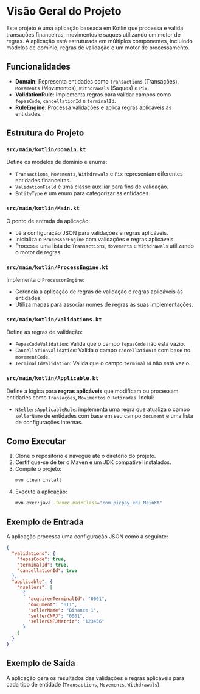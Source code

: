 # Visão Geral do Projeto

Este projeto é uma aplicação baseada em Kotlin que processa e valida transações financeiras, movimentos e saques utilizando um motor de regras. A aplicação está estruturada em múltiplos componentes, incluindo modelos de domínio, regras de validação e um motor de processamento.

## Funcionalidades

- **Domain**: Representa entidades como `Transactions` (Transações), `Movements` (Movimentos), `Withdrawals` (Saques) e `Pix`.
- **ValidationRule**: Implementa regras para validar campos como `fepasCode`, `cancellationId` e `terminalId`.
- **RuleEngine**: Processa validações e aplica regras aplicáveis às entidades.

## Estrutura do Projeto

### `src/main/kotlin/Domain.kt`
Define os modelos de domínio e enums:
- `Transactions`, `Movements`, `Withdrawals` e `Pix` representam diferentes entidades financeiras.
- `ValidationField` é uma classe auxiliar para fins de validação.
- `EntityType` é um enum para categorizar as entidades.

### `src/main/kotlin/Main.kt`
O ponto de entrada da aplicação:
- Lê a configuração JSON para validações e regras aplicáveis.
- Inicializa o `ProcessorEngine` com validações e regras aplicáveis.
- Processa uma lista de `Transactions`, `Movements` e `Withdrawals` utilizando o motor de regras.

### `src/main/kotlin/ProcessEngine.kt`
Implementa o `ProcessorEngine`:
- Gerencia a aplicação de regras de validação e regras aplicáveis às entidades.
- Utiliza mapas para associar nomes de regras às suas implementações.

### `src/main/kotlin/Validations.kt`
Define as regras de validação:
- `FepasCodeValidation`: Valida que o campo `fepasCode` não está vazio.
- `CancellationValidation`: Valida o campo `cancellationId` com base no `movementCode`.
- `TerminalIdValidation`: Valida que o campo `terminalId` não está vazio.

### `src/main/kotlin/Applicable.kt`
Define a lógica para **regras aplicáveis** que modificam ou processam entidades como `Transações`, `Movimentos` e `Retiradas`. Inclui:

- `NSellersApplicableRule`: implementa uma regra que atualiza o campo `sellerName` de entidades com base em seu campo `document` e uma lista de configurações internas.

## Como Executar

1. Clone o repositório e navegue até o diretório do projeto.
2. Certifique-se de ter o Maven e um JDK compatível instalados.
3. Compile o projeto:
   ```bash
   mvn clean install
   ```
4. Execute a aplicação:
   ```bash
   mvn exec:java -Dexec.mainClass="com.picpay.edi.MainKt"
   ```

## Exemplo de Entrada

A aplicação processa uma configuração JSON como a seguinte:
```json
{
  "validations": {
    "fepasCode": true,
    "terminalId": true,
    "cancellationId": true
  },
  "applicable": {
    "nsellers": [
      {
        "acquirerTerminalId": "0001",
        "document": "011",
        "sellerName": "Binance 1",
        "sellerCNPJ": "0001",
        "sellerCNPJMatriz": "123456"
      }
    ]
  }
}
```

## Exemplo de Saída

A aplicação gera os resultados das validações e regras aplicáveis para cada tipo de entidade (`Transactions`, `Movements`, `Withdrawals`).
